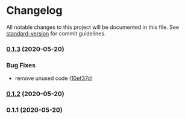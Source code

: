 # Changelog

All notable changes to this project will be documented in this file. See [standard-version](https://github.com/conventional-changelog/standard-version) for commit guidelines.

### [0.1.3](https://github.com/nuxt-contrib/destr/compare/v0.1.2...v0.1.3) (2020-05-20)


### Bug Fixes

* remove unused code ([10ef37d](https://github.com/nuxt-contrib/destr/commit/10ef37d2854ce41534abbcff955c658fa727c459))

### [0.1.2](https://github.com/nuxt-contrib/destr/compare/v0.1.1...v0.1.2) (2020-05-20)

### 0.1.1 (2020-05-20)
